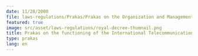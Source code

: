 ```yaml
---
date: 11/28/2000
file: laws-regulations/Prakas/Prakas on the Organization and Management of Internet Systems and Services and Types of VoIP Services in the Kingdom of Cambodia.pdf
featured: true
image: src/asset/laws-regulations/royal-decree-thumnail.png
title: Prakas on the functioning of the International Telecommunications Gateway
type: prakas
lang: en
---
```


